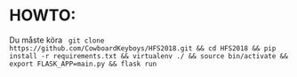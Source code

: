 # HOWTO:

Du måste köra 
` git clone https://github.com/CowboardKeyboys/HFS2018.git && cd HFS2018 && pip install -r requirements.txt && virtualenv ./ && source bin/activate && export FLASK_APP=main.py && flask run`
